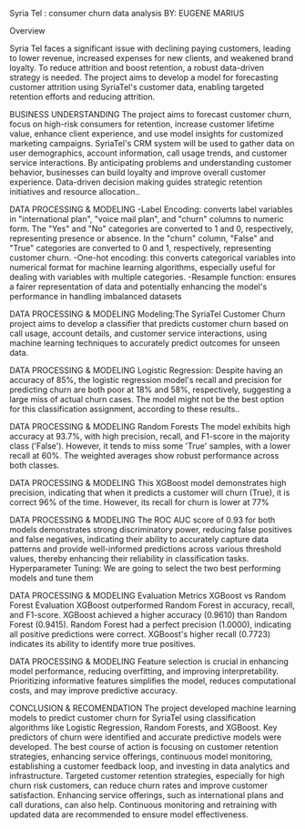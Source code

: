 Syria Tel :
consumer churn data analysis
BY: EUGENE MARIUS

Overview

Syria Tel faces a significant issue with declining paying customers, leading to lower revenue, increased expenses for new clients, and weakened brand loyalty. To reduce attrition and boost retention, a robust data-driven strategy is needed. The project aims to develop a model for forecasting customer attrition using SyriaTel's customer data, enabling targeted retention efforts and reducing attrition.

BUSINESS UNDERSTANDING
The project aims to forecast customer churn, focus on high-risk consumers for retention, increase customer lifetime value, enhance client experience, and use model insights for customized marketing campaigns. 
SyriaTel's CRM system will be used to gather data on user demographics, account information, call usage trends, and customer service interactions. By anticipating problems and understanding customer behavior, businesses can build loyalty and improve overall customer experience. Data-driven decision making guides strategic retention initiatives and resource allocation.. 

DATA PROCESSING & MODELING
-Label Encoding: converts label variables in "international plan", "voice mail plan", and "churn" columns to numeric form. The "Yes" and "No" categories are converted to 1 and 0, respectively, representing presence or absence. In the "churn" column, "False" and "True" categories are converted to 0 and 1, respectively, representing customer churn.
-One-hot encoding:  this converts categorical variables into numerical format for machine learning algorithms, especially useful for dealing with variables with multiple categories.
-Resample function: ensures a fairer representation of data and potentially enhancing the model's performance in handling imbalanced datasets

DATA PROCESSING & MODELING
Modeling:The SyriaTel Customer Churn project aims to develop a classifier that predicts customer churn based on call usage, account details, and customer service interactions, using machine learning techniques to accurately predict outcomes for unseen data.


DATA PROCESSING & MODELING
Logistic Regression: 
Despite having an accuracy of 85%, the logistic regression model's recall and precision for predicting churn are both poor at 18% and 58%, respectively, suggesting a large miss of actual churn cases. The model might not be the best option for this classification assignment, according to these results..


DATA PROCESSING & MODELING
Random Forests
The model exhibits high accuracy at 93.7%, with high precision, recall, and F1-score in the majority class ('False'). However, it tends to miss some 'True' samples, with a lower recall at 60%. The weighted averages show robust performance across both classes.

DATA PROCESSING & MODELING
This XGBoost model demonstrates high precision, indicating that when it predicts a customer will churn (True), it is correct 96% of the time. However, its recall for churn is lower at 77%

DATA PROCESSING & MODELING
The ROC AUC score of 0.93 for both models demonstrates strong discriminatory power, reducing false positives and false negatives, indicating their ability to accurately capture data patterns and provide well-informed predictions across various threshold values, thereby enhancing their reliability in classification tasks.
Hyperparameter Tuning:
We are going to select the two best performing models and tune them

DATA PROCESSING & MODELING
Evaluation Metrics
XGBoost vs Random Forest Evaluation
XGBoost outperformed Random Forest in accuracy, recall, and F1-score.
XGBoost achieved a higher accuracy (0.9610) than Random Forest (0.9415).
Random Forest had a perfect precision (1.0000), indicating all positive predictions were correct.
XGBoost's higher recall (0.7723) indicates its ability to identify more true positives.

DATA PROCESSING & MODELING
Feature selection is crucial in enhancing model performance, reducing overfitting, and improving interpretability. Prioritizing informative features simplifies the model, reduces computational costs, and may improve predictive accuracy.

CONCLUSION & RECOMENDATION
The project developed machine learning models to predict customer churn for SyriaTel using classification algorithms like Logistic Regression, Random Forests, and XGBoost. Key predictors of churn were identified and accurate predictive models were developed. 
The best course of action is focusing on customer retention strategies, enhancing service offerings, continuous model monitoring, establishing a customer feedback loop, and investing in data analytics and infrastructure. 
Targeted customer retention strategies, especially for high churn risk customers, can reduce churn rates and improve customer satisfaction. 
Enhancing service offerings, such as international plans and call durations, can also help. Continuous monitoring and retraining with updated data are recommended to ensure model effectiveness.
